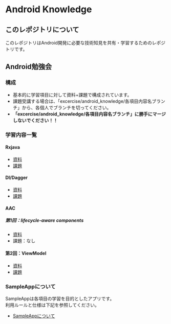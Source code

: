# Android Knowledge
## このレポジトリについて
このレポジトリはAndroid開発に必要な技術知見を共有・学習するためのレポジトリです。  

## Android勉強会
### 構成
- 基本的に学習項目に対して資料+課題で構成されています。
- 課題受講する場合は、「excercise/android_knowledge/各項目内容名ブランチ」から、各個人でブランチを切ってください。  
- **「excercise/android_knowledge/各項目内容名ブランチ」に勝手にマージしないでください！！**

### 学習内容一覧
#### Rxjava
- [資料](https://github.com/nyanc0/Android/wiki/doc_RxJava)
- [課題](https://github.com/nyanc0/Android/tree/exercise/android_knowledge/rxjava)

#### DI/Dagger
- [資料](https://github.com/nyanc0/Android/wiki/doc_DI_Dagger)
- [課題](https://github.com/nyanc0/Android/tree/exercise/android_knowledge/dagger)
  
#### AAC
##### 第1回：lifecycle-aware components
* [資料](https://github.com/nyanc0/Android/wiki/doc_AAC_1_lifecycle)
* 課題：なし

#### 第2回：ViewModel
* [資料](https://github.com/nyanc0/Android/wiki/doc_AAC_2_ViewModel)
* [課題](https://github.com/nyanc0/Android/tree/exercise/android_knowledge/aac_view_model)

### SampleAppについて
SampleAppは各項目の学習を目的としたアプリです。  
利用ルールと仕様は下記を参照してください。

- [SampleAppについて](https://github.com/nyanc0/Android/wiki/SampleAppについて)
